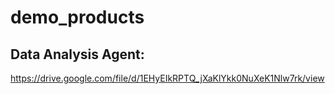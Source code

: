 # demo_products
## Data Analysis Agent: 
https://drive.google.com/file/d/1EHyEIkRPTQ_jXaKlYkk0NuXeK1Nlw7rk/view
